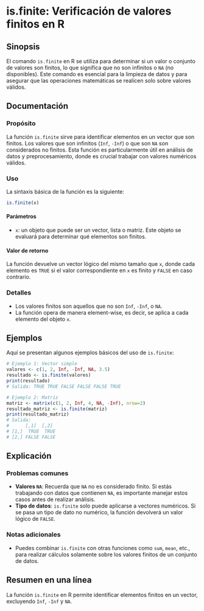 <!--
Meta Description: # is.finite: Verificación de valores finitos en R ## Sinopsis El comando `is.finite` en R se utiliza para determinar si un valor o conjunto de valores...
Meta Keywords: que, finite, valores, inf, son
-->

# is.finite: Verificación de valores finitos en R

## Sinopsis
El comando `is.finite` en R se utiliza para determinar si un valor o conjunto de valores son finitos, lo que significa que no son infinitos o `NA` (no disponibles). Este comando es esencial para la limpieza de datos y para asegurar que las operaciones matemáticas se realicen solo sobre valores válidos.

## Documentación
### Propósito
La función `is.finite` sirve para identificar elementos en un vector que son finitos. Los valores que son infinitos (`Inf`, `-Inf`) o que son `NA` son considerados no finitos. Esta función es particularmente útil en análisis de datos y preprocesamiento, donde es crucial trabajar con valores numéricos válidos.

### Uso
La sintaxis básica de la función es la siguiente:

```R
is.finite(x)
```

#### Parámetros
- `x`: un objeto que puede ser un vector, lista o matriz. Este objeto se evaluará para determinar qué elementos son finitos.

#### Valor de retorno
La función devuelve un vector lógico del mismo tamaño que `x`, donde cada elemento es `TRUE` si el valor correspondiente en `x` es finito y `FALSE` en caso contrario.

### Detalles
- Los valores finitos son aquellos que no son `Inf`, `-Inf`, o `NA`.
- La función opera de manera element-wise, es decir, se aplica a cada elemento del objeto `x`.

## Ejemplos
Aquí se presentan algunos ejemplos básicos del uso de `is.finite`:

```R
# Ejemplo 1: Vector simple
valores <- c(1, 2, Inf, -Inf, NA, 3.5)
resultado <- is.finite(valores)
print(resultado)
# Salida: TRUE TRUE FALSE FALSE FALSE TRUE

# Ejemplo 2: Matriz
matriz <- matrix(c(1, 2, Inf, 4, NA, -Inf), nrow=2)
resultado_matriz <- is.finite(matriz)
print(resultado_matriz)
# Salida: 
#      [,1]  [,2]
# [1,]  TRUE  TRUE
# [2,] FALSE FALSE
```

## Explicación
### Problemas comunes
- **Valores `NA`**: Recuerda que `NA` no es considerado finito. Si estás trabajando con datos que contienen `NA`, es importante manejar estos casos antes de realizar análisis.
- **Tipo de datos**: `is.finite` solo puede aplicarse a vectores numéricos. Si se pasa un tipo de dato no numérico, la función devolverá un valor lógico de `FALSE`.

### Notas adicionales
- Puedes combinar `is.finite` con otras funciones como `sum`, `mean`, etc., para realizar cálculos solamente sobre los valores finitos de un conjunto de datos.

## Resumen en una línea
La función `is.finite` en R permite identificar elementos finitos en un vector, excluyendo `Inf`, `-Inf` y `NA`.